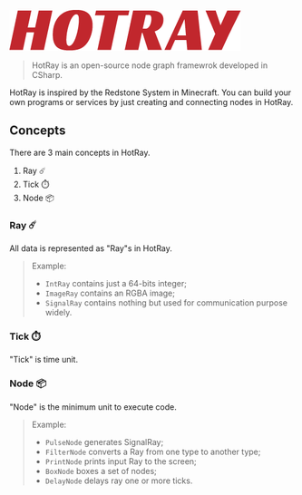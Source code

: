 ![hotray-logo](hotray-logo.png)

> HotRay is an open-source node graph framewrok developed in CSharp. 

HotRay is inspired by the Redstone System in Minecraft. You can build your own programs or services by just creating and connecting nodes in HotRay. 


## Concepts

There are 3 main concepts in HotRay. 

1. Ray ☄️
2. Tick ⏱️
3. Node 📦

### Ray ☄️

All data is represented as "Ray"s in HotRay. 

> Example: 
> - `IntRay` contains just a 64-bits integer; 
> - `ImageRay` contains an RGBA image; 
> - `SignalRay` contains nothing but used for communication purpose widely. 


### Tick ⏱️

"Tick" is time unit. 


### Node 📦

"Node" is the minimum unit to execute code. 

> Example: 
> - `PulseNode` generates SignalRay; 
> - `FilterNode` converts a Ray from one type to another type; 
> - `PrintNode` prints input Ray to the screen;  
> - `BoxNode` boxes a set of nodes; 
> - `DelayNode` delays ray one or more ticks. 




